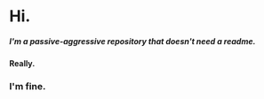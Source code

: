 # Hi.

##### I'm a passive-aggressive repository that doesn't need a readme.

#### Really.

### I'm fine.